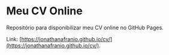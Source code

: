 # Meu CV Online

Repositório para disponibilizar meu CV online no GitHub Pages.

Link: [https://jonathanafranio.github.io/cv/](https://jonathanafranio.github.io/cv/).